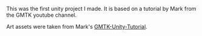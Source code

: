 This was the first unity project I made. It is based on a tutorial by Mark from
the GMTK youtube channel.

Art assets were taken from Mark's
[GMTK-Unity-Tutorial](https://github.com/Britishgaming/GMTK-Unity-Tutorial).
